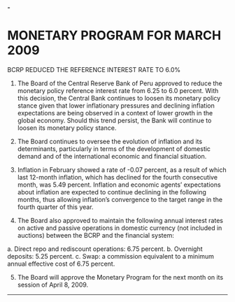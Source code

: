 **-**

# MONETARY PROGRAM FOR MARCH 2009
 BCRP REDUCED THE REFERENCE INTEREST RATE TO 6.0%

1. The Board of the Central Reserve Bank of Peru approved to reduce the monetary policy
reference interest rate from 6.25 to 6.0 percent. With this decision, the Central Bank
continues to loosen its monetary policy stance given that lower inflationary pressures
and declining inflation expectations are being observed in a context of lower growth in
the global economy. Should this trend persist, the Bank will continue to loosen its
monetary policy stance.

2. The Board continues to oversee the evolution of inflation and its determinants,
particularly in terms of the development of domestic demand and of the international
economic and financial situation.

3. Inflation in February showed a rate of -0.07 percent, as a result of which last 12-month
inflation, which has declined for the fourth consecutive month, was 5.49 percent. Inflation
and economic agents’ expectations about inflation are expected to continue declining in
the following months, thus allowing inflation’s convergence to the target range in the
fourth quarter of this year.

4. The Board also approved to maintain the following annual interest rates on active and
passive operations in domestic currency (not included in auctions) between the BCRP
and the financial system:

a. Direct repo and rediscount operations: 6.75 percent.
b. Overnight deposits: 5.25 percent.
c. Swap: a commission equivalent to a minimum annual effective cost of 6.75
percent.

5. The Board will approve the Monetary Program for the next month on its session of April
8, 2009.


-----


